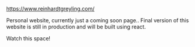https://www.reinhardtgreyling.com/

Personal website, currently just a coming soon page..
Final version of this website is still in production 
and will be built using react.




Watch this space!

